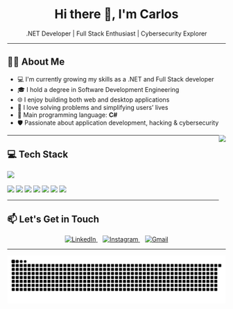 <h1 align="center">Hi there 👋, I'm Carlos</h1>

<p align="center">.NET Developer | Full Stack Enthusiast | Cybersecurity Explorer</p>

---

## 👨‍💻 About Me

- 💻 I'm currently growing my skills as a .NET and Full Stack developer  
- 🎓 I hold a degree in Software Development Engineering  
- 🌐 I enjoy building both web and desktop applications  
- 🧠 I love solving problems and simplifying users’ lives  
- 💬 Main programming language: **C#**  
- 🛡️ Passionate about application development, hacking & cybersecurity  

<img align="right" height="150" src="https://ruya.studio/assets/images/dev.webp" />

---

## 💻 Tech Stack  
<img src="https://media2.giphy.com/media/QssGEmpkyEOhBCb7e1/giphy.gif?cid=ecf05e47a0n3gi1bfqntqmob8g9aid1oyj2wr3ds3mg700bl&rid=giphy.gif" width="32px" />

<p align="left">

<!-- Web -->
<img src="https://img.shields.io/badge/HTML5-E34F26?style=for-the-badge&logo=html5&logoColor=white" />
<img src="https://img.shields.io/badge/CSS3-1572B6?style=for-the-badge&logo=css3&logoColor=white" />
<img src="https://img.shields.io/badge/JavaScript-F7DF1E?style=for-the-badge&logo=javascript&logoColor=black" />

<!-- Backend -->
<img src="https://img.shields.io/badge/C%23-239120?style=for-the-badge&logo=csharp&logoColor=white" />
<img src="https://img.shields.io/badge/SQL-003B57?style=for-the-badge&logo=sql&logoColor=white" />

<!-- Tools -->
<img src="https://img.shields.io/badge/Git-F05032?style=for-the-badge&logo=git&logoColor=white" />
<img src="https://img.shields.io/badge/Linux-FCC624?style=for-the-badge&logo=linux&logoColor=black" />

</p>

---

## 📫 Let's Get in Touch

<p align="center">
  <a href="https://www.linkedin.com/in/carlos-martinez-994224354" target="_blank" title="Carlos on LinkedIn">
    <img alt="LinkedIn" width="30px" src="https://cdn.jsdelivr.net/gh/devicons/devicon/icons/linkedin/linkedin-original.svg" />
  </a>&nbsp;&nbsp;

  <a href="https://www.instagram.com/carma_rtinez3933?igsh=MmQzMXhyc3F0NnNi" target="_blank" title="Carlos on Instagram">
    <img alt="Instagram" width="30px" src="https://cdn-icons-png.flaticon.com/512/174/174855.png" />
  </a>&nbsp;&nbsp;

  <a href="mailto:carlitosmar960@gmail.com" title="Send me an email">
    <img alt="Gmail" width="30px" src="https://cdn-icons-png.flaticon.com/512/281/281769.png" />
  </a>
</p>

---

<p align="center">
  <img src="https://github.com/StefanosSt/StefanosSt/blob/main/github-user-contribution.svg" alt="GitHub activity animation" />
</p>
